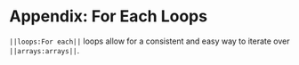 # Appendix: For Each Loops

``||loops:For each||`` loops allow for a consistent and easy way to iterate over ``||arrays:arrays||``.